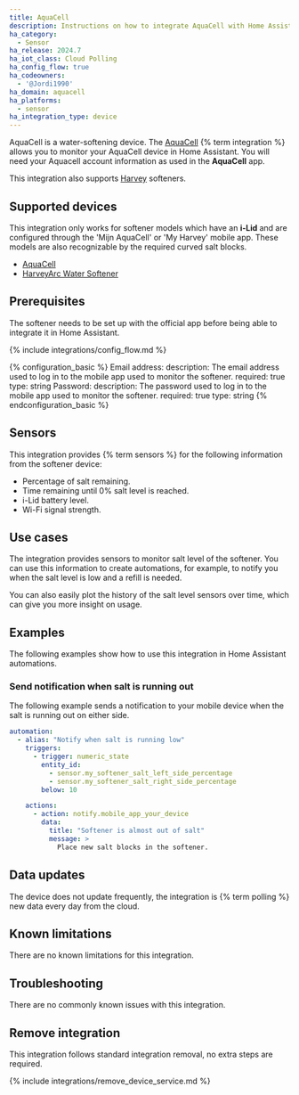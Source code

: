 ```yaml
---
title: AquaCell
description: Instructions on how to integrate AquaCell with Home Assistant.
ha_category:
  - Sensor
ha_release: 2024.7
ha_iot_class: Cloud Polling
ha_config_flow: true
ha_codeowners:
  - '@Jordi1990'
ha_domain: aquacell
ha_platforms:
  - sensor
ha_integration_type: device
---
```


AquaCell is a water-softening device. The [AquaCell](https://www.aquacell-waterontharder.nl/) {% term integration %} allows you to monitor your AquaCell device in Home Assistant.
You will need your Aquacell account information as used in the **AquaCell** app.

This integration also supports [Harvey](https://www.harveywatersofteners.co.uk/) softeners.

## Supported devices

This integration only works for softener models which have an **i-Lid** and are configured through the 'Mijn AquaCell' or 'My Harvey' mobile app.
These models are also recognizable by the required curved salt blocks.
- [AquaCell](https://www.aquacell-waterontharder.nl/aquacell)
- [HarveyArc Water Softener](https://www.harveywatersofteners.co.uk/products/water-softeners/harveyarc-water-softener)

## Prerequisites

The softener needs to be set up with the official app before being able to integrate it in Home Assistant.

{% include integrations/config_flow.md %}

{% configuration_basic %}
Email address:
  description: The email address used to log in to the mobile app used to monitor the softener.
  required: true
  type: string
Password:
  description: The password used to log in to the mobile app used to monitor the softener.
  required: true
  type: string
{% endconfiguration_basic %}

## Sensors

This integration provides {% term sensors %} for the following information from the softener device:

- Percentage of salt remaining.
- Time remaining until 0% salt level is reached.
- i-Lid battery level.
- Wi-Fi signal strength.

## Use cases

The integration provides sensors to monitor salt level of the softener. You can use this information to create automations, for example, to notify you when the salt level is low and a refill is needed.

You can also easily plot the history of the salt level sensors over time, which can give you more insight on usage.

## Examples

The following examples show how to use this integration in Home Assistant automations.

### Send notification when salt is running out

The following example sends a notification to your mobile device when the salt is running out on either side.

```yaml
automation:
  - alias: "Notify when salt is running low"
    triggers:
      - trigger: numeric_state
        entity_id:
          - sensor.my_softener_salt_left_side_percentage
          - sensor.my_softener_salt_right_side_percentage
        below: 10

    actions:
      - action: notify.mobile_app_your_device
        data:
          title: "Softener is almost out of salt"
          message: > 
            Place new salt blocks in the softener.
```

## Data updates

The device does not update frequently, the integration is {% term polling %} new data every day from the cloud.

## Known limitations

There are no known limitations for this integration.

## Troubleshooting

There are no commonly known issues with this integration.

## Remove integration

This integration follows standard integration removal, no extra steps are required.

{% include integrations/remove_device_service.md %}
